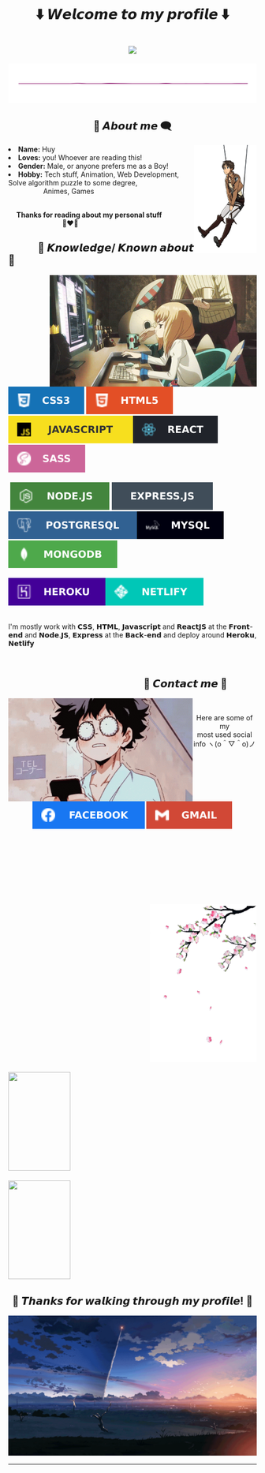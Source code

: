 <body>
<h1 align="center"> ⬇️ 𝙒𝙚𝙡𝙘𝙤𝙢𝙚 𝙩𝙤 𝙢𝙮 𝙥𝙧𝙤𝙛𝙞𝙡𝙚 ⬇️ </h1>
<br>
<div align="center">
<img src="./image/1.gif?raw=true" width ="1214px">
</div>
<br>
<img src="./image/line1.gif" height ="80px" width ="100%">
<div>
<h2 align="center"> 💬 𝘼𝙗𝙤𝙪𝙩 𝙢𝙚 🗨️ </h2>
<img src="./image/about-me.gif?raw=true" height = "220px" align="right">
<li>
<b>Name:</b> Huy</li>
<li>
<b>Loves:</b> you! Whoever are reading this!
</li>
<li>
<b>Gender:</b> Male, or anyone prefers me as a Boy!
</li>
<li>
<b>Hobby:</b> Tech stuff, Animation, Web Development, Solve algorithm puzzle to some degree,<br>
                  Animes, Games
</li>
<br>
<p><b>     Thanks for reading about my personal stuff<br>
                                 💯❤️‍🔥</b></p>
</div>
<div>
<h2 align="left">            📇 𝙆𝙣𝙤𝙬𝙡𝙚𝙙𝙜𝙚/ 𝙆𝙣𝙤𝙬𝙣 𝙖𝙗𝙤𝙪𝙩 📇</h2>
<p>
<img src="./image/knowledge.gif?raw=true" width="420px" align="right">
</div>
<div>

<p align="left"><img src="./image/css.svg"/> <img src="./image/html.svg"/> <img src="./image/javascript.svg"/><img src="./image/React.svg"/><img src ="./image/SASS.svg"/><br><br>
 <img src="./image/Node.svg"/> <img src="./image/Express.svg"/> <img src="./image/PostgreSQL.svg"/><img src = "./image/MySQL.svg"/><img src ="./image/MongoDB.svg"/><br><br>
<img src ="./image/Heroku.svg"/><img src ="./image/Netlify.svg"/><br>

<br>
<p align="left">I'm mostly work with 𝗖𝗦𝗦, 𝗛𝗧𝗠𝗟, 𝗝𝗮𝘃𝗮𝘀𝗰𝗿𝗶𝗽𝘁 and 𝗥𝗲𝗮𝗰𝘁𝗝𝗦 at the 𝗙𝗿𝗼𝗻𝘁-𝗲𝗻𝗱 and 𝗡𝗼𝗱𝗲.𝗝𝗦, 𝗘𝘅𝗽𝗿𝗲𝘀𝘀 at the 𝗕𝗮𝗰𝗸-𝗲𝗻𝗱 and deploy around 𝗛𝗲𝗿𝗼𝗸𝘂, 𝗡𝗲𝘁𝗹𝗶𝗳𝘆</p>
</p>
<br>
<h2 align="right">📝 𝘾𝙤𝙣𝙩𝙖𝙘𝙩 𝙢𝙚 📝            </h2>
<img src="./image/contact-me.gif" align="left" width="373.5px" height="208.5px">
<br>
<p align="center">Here are some of my  <br>
most used social info ヽ(o＾▽＾o)ノ</p>
<p align="center"><a href="https://www.facebook.com/giahuythai/" target="_blank"><img src="./image/Facebook.svg"/></a> <a href="https://mail.google.com/mail/u/0/?fs=1&tf=cm&to=thaigiahuy230299@gmail.com" target="_blank"><img src="./image/Gmail.svg"/></a></p>
</div>
<br>
<div>
<br>
<br>
<br>
<br>
<br>
<br>
<br>

<div>
    <div  align = "right">
    <img src ="./image/line2.gif">
    </div>
    <br>
    <div align = "left">
    <img class="img" src ="https://github-readme-stats.vercel.app/api?username=huy232&theme=shades-of-purple&border_radius=20px&include_all_commits=true&count_private=true&show_icons=true" width = "50%" height ="200px"/>
    <br>
    <br>
    <img class="img" src = "https://github-readme-stats.vercel.app/api/top-langs/?username=huy232&layout=compact&langs_count=8&border_radius=20px&theme=shades-of-purple" width ="50%" height ="200px"/>
    </div>
</div>

<h2 align="center">💖 𝙏𝙝𝙖𝙣𝙠𝙨 𝙛𝙤𝙧 𝙬𝙖𝙡𝙠𝙞𝙣𝙜 𝙩𝙝𝙧𝙤𝙪𝙜𝙝 𝙢𝙮 𝙥𝙧𝙤𝙛𝙞𝙡𝙚! 💖</h2>
<div align="center">
<img src="./image/2.gif">
</div>
<hr>
</div>

</div>
</body>
